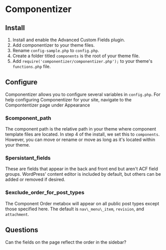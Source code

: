 # Componentizer

## Install
1. Install and enable the Advanced Custom Fields plugin.
1. Add componentizer to your theme files.
1. Rename `config-sample.php` to `config.php`.
1. Create a folder titled `components` is the root of your theme file.
1. Add `require('componentizer/componentizer.php');` to your theme's `functions.php` file.

## Configure
Componentizer allows you to configure several variables in `config.php`. For help configuring Componentizer for your site, navigate to the Compontentizer page under Appearance
### $component\_path
The component path is the relative path in your theme where component template files are located. In step 4 of the install, we set this to `components`. However, you can move or rename or move as long as it's located within your theme.
### $persistant\_fields
These are fields that appear in the back and front end but aren't ACF field groups. WordPress' content editor is included by default, but others can be added or removed if desired.
### $exclude_order\_for\_post\_types
The Component Order metabox will appear on all public post types except those specified here.  The default is `nav\_menu\_item`, `revision`, and `attachment`.

## Questions
Can the fields on the page reflect the order in the sidebar?